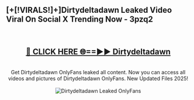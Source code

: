 <h2>[+[!VIRALS!]+]Dirtydeltadawn Leaked Video Viral On Social X Trending Now - 3pzq2</h2>
<br>
<div align="center">
<h2><a href="https://libra.edu.pl?Dirtydeltadawn" rel="nofollow">🔴 CLICK HERE 🌐==►► Dirtydeltadawn</a></h2>
<br>
Get Dirtydeltadawn OnlyFans leaked all content. Now you can access all videos and pictures of Dirtydeltadawn OnlyFans. New Updated Files 2025!
<br>
<br>
<a href="https://libra.edu.pl?Dirtydeltadawn" rel="nofollow" data-target="animated-image.originalLink"><img src="https://i.ibb.co.com/WyWwxjT/player-gif2.gif" alt="Dirtydeltadawn Leaked OnlyFans" style="max-width: 100%; display: inline-block;" data-target="animated-image.originalImage"></a>
</div>
<br>
